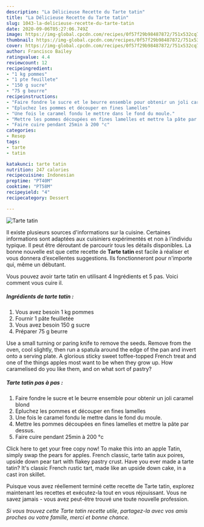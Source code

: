 ```yaml
---
description: "La Délicieuse Recette du Tarte tatin"
title: "La Délicieuse Recette du Tarte tatin"
slug: 1043-la-delicieuse-recette-du-tarte-tatin
date: 2020-09-06T05:27:06.749Z
image: https://img-global.cpcdn.com/recipes/0f57f29b98487872/751x532cq70/tarte-tatin-photo-principale-de-la-recette.jpg
thumbnail: https://img-global.cpcdn.com/recipes/0f57f29b98487872/751x532cq70/tarte-tatin-photo-principale-de-la-recette.jpg
cover: https://img-global.cpcdn.com/recipes/0f57f29b98487872/751x532cq70/tarte-tatin-photo-principale-de-la-recette.jpg
author: Francisco Bailey
ratingvalue: 4.4
reviewcount: 12
recipeingredient:
- "1 kg pommes"
- "1 pte feuillete"
- "150 g sucre"
- "75 g beurre"
recipeinstructions:
- "Faire fondre le sucre et le beurre ensemble pour obtenir un joli caramel blond"
- "Epluchez les pommes et découper en fines lamelles"
- "Une fois le caramel fondu le mettre dans le fond du moule."
- "Mettre les pommes découpées en fines lamelles et mettre la pâte par dessus."
- "Faire cuire pendant 25min à 200 °c"
categories:
- Resep
tags:
- tarte
- tatin

katakunci: tarte tatin 
nutrition: 247 calories
recipecuisine: Indonesian
preptime: "PT40M"
cooktime: "PT58M"
recipeyield: "4"
recipecategory: Dessert

---
```



![Tarte tatin](https://img-global.cpcdn.com/recipes/0f57f29b98487872/751x532cq70/tarte-tatin-photo-principale-de-la-recette.jpg)

Il existe plusieurs sources d'informations sur la cuisine. Certaines informations sont adaptées aux cuisiniers expérimentés et non à l'individu typique. Il peut être déroutant de parcourir tous les détails disponibles. La bonne nouvelle est que cette recette de <strong> Tarte tatin </strong> est facile à réaliser et vous donnera d’excellentes suggestions. Ils fonctionneront pour n'importe qui, même un débutant.

<!--inarticleads1-->

Vous pouvez avoir tarte tatin en utilisant 4 Ingrédients et 5 pas. Voici comment vous cuire il.

##### Ingrédients de tarte tatin :

1. Vous avez besoin 1 kg pommes
1. Fournir 1 pâte feuilletée
1. Vous avez besoin 150 g sucre
1. Préparer 75 g beurre


Use a small turning or paring knife to remove the seeds. Remove from the oven, cool slightly, then run a spatula around the edge of the pan and invert onto a serving plate. A glorious sticky sweet toffee-topped French treat and one of the things apples most want to be when they grow up. How caramelised do you like them, and on what sort of pastry? 

<!--inarticleads2-->

##### Tarte tatin pas à pas :

1. Faire fondre le sucre et le beurre ensemble pour obtenir un joli caramel blond
1. Epluchez les pommes et découper en fines lamelles
1. Une fois le caramel fondu le mettre dans le fond du moule.
1. Mettre les pommes découpées en fines lamelles et mettre la pâte par dessus.
1. Faire cuire pendant 25min à 200 °c


Click here to get your free copy now! To make this into an apple Tatin, simply swap the pears for apples. French classic, tarte tatin aux poires, upside down pear tart with flakey pastry crust. Have you ever made a tarte tatin? It&#39;s classic French rustic tart, made like an upside down cake, in a cast iron skillet. 

<!--inarticleads1-->

<p>
Puisque vous avez réellement terminé cette recette de Tarte tatin, explorez maintenant les recettes et exécutez-la tout en vous réjouissant. Vous ne savez jamais - vous avez peut-être trouvé une toute nouvelle profession.
</p>

<p>
<i>Si vous trouvez cette Tarte tatin recette utile, partagez-la avec vos amis proches ou votre famille, merci et bonne chance.</i>
</p>
